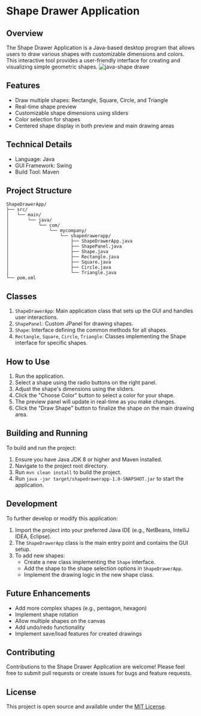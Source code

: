 # Shape Drawer Application

## Overview

The Shape Drawer Application is a Java-based desktop program that allows users to draw various shapes with customizable dimensions and colors. This interactive tool provides a user-friendly interface for creating and visualizing simple geometric shapes.
![java-shape drawe](https://github.com/user-attachments/assets/ecbcce4e-75fd-44b8-ab04-860078e1199b)
## Features

- Draw multiple shapes: Rectangle, Square, Circle, and Triangle
- Real-time shape preview
- Customizable shape dimensions using sliders
- Color selection for shapes
- Centered shape display in both preview and main drawing areas

## Technical Details

- Language: Java
- GUI Framework: Swing
- Build Tool: Maven

## Project Structure

```
ShapeDrawerApp/
├── src/
│   └── main/
│       └── java/
│           └── com/
│               └── mycompany/
│                   └── shapedrawerapp/
│                       ├── ShapeDrawerApp.java
│                       ├── ShapePanel.java
│                       ├── Shape.java
│                       ├── Rectangle.java
│                       ├── Square.java
│                       ├── Circle.java
│                       └── Triangle.java
└── pom.xml
```

## Classes

1. `ShapeDrawerApp`: Main application class that sets up the GUI and handles user interactions.
2. `ShapePanel`: Custom JPanel for drawing shapes.
3. `Shape`: Interface defining the common methods for all shapes.
4. `Rectangle`, `Square`, `Circle`, `Triangle`: Classes implementing the Shape interface for specific shapes.

## How to Use

1. Run the application.
2. Select a shape using the radio buttons on the right panel.
3. Adjust the shape's dimensions using the sliders.
4. Click the "Choose Color" button to select a color for your shape.
5. The preview panel will update in real-time as you make changes.
6. Click the "Draw Shape" button to finalize the shape on the main drawing area.

## Building and Running

To build and run the project:

1. Ensure you have Java JDK 8 or higher and Maven installed.
2. Navigate to the project root directory.
3. Run `mvn clean install` to build the project.
4. Run `java -jar target/shapedrawerapp-1.0-SNAPSHOT.jar` to start the application.

## Development

To further develop or modify this application:

1. Import the project into your preferred Java IDE (e.g., NetBeans, IntelliJ IDEA, Eclipse).
2. The `ShapeDrawerApp` class is the main entry point and contains the GUI setup.
3. To add new shapes:
   - Create a new class implementing the `Shape` interface.
   - Add the shape to the shape selection options in `ShapeDrawerApp`.
   - Implement the drawing logic in the new shape class.

## Future Enhancements

- Add more complex shapes (e.g., pentagon, hexagon)
- Implement shape rotation
- Allow multiple shapes on the canvas
- Add undo/redo functionality
- Implement save/load features for created drawings

## Contributing

Contributions to the Shape Drawer Application are welcome! Please feel free to submit pull requests or create issues for bugs and feature requests.

## License

This project is open source and available under the [MIT License](LICENSE).
